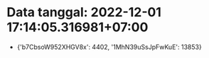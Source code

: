 # Data tanggal: 2022-12-01 17:14:05.316981+07:00

* {'b7CbsoW952XHGV8x': 4402, '1MhN39uSsJpFwKuE': 13853}
